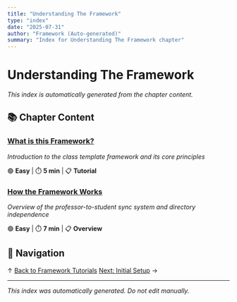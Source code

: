 ```yaml
---
title: "Understanding The Framework"
type: "index"
date: "2025-07-31"
author: "Framework (Auto-generated)"
summary: "Index for Understanding The Framework chapter"
---
```


# Understanding The Framework

*This index is automatically generated from the chapter content.*

## 📚 Chapter Content

### [What is this Framework?](01_what_is_this_framework.md)
*Introduction to the class template framework and its core principles*

🟢 **Easy** | ⏱️ **5 min** | 📋 **Tutorial**

### [How the Framework Works](02_how_it_works_overview.md)
*Overview of the professor-to-student sync system and directory independence*

🟢 **Easy** | ⏱️ **7 min** | 📋 **Overview**

## 🧭 Navigation

↑ [Back to Framework Tutorials](../00_master_index.md)
[Next: Initial Setup](../02_initial_setup/00_index.md) →

---

*This index was automatically generated. Do not edit manually.*